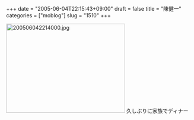 +++
date = "2005-06-04T22:15:43+09:00"
draft = false
title = "陳健一"
categories = ["moblog"]
slug = "1510"
+++

<img src="http://ieiriblog.jugem.cc/?image=4182" class="pict" width="320" height="240" alt="200506042214000.jpg" />
久しぶりに家族でディナー
